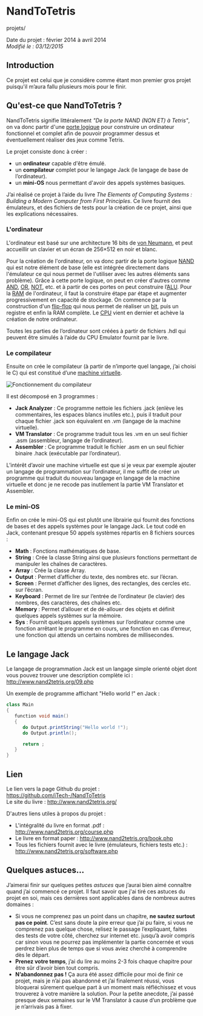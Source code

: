 NandToTetris
====
projets/

Date du projet : février 2014 à avril 2014  
*Modifié le : 03/12/2015*

## Introduction

Ce projet est celui que je considère comme étant mon premier gros projet puisqu'il m’aura fallu plusieurs mois pour le finir.

## Qu'est-ce que NandToTetris ?

NandToTetris signifie littéralement *"De la porte NAND (NON ET) à Tetris"*, on va donc partir d'une [porte logique](https://fr.wikipedia.org/wiki/Fonction_logique) pour construire un ordinateur fonctionnel et complet afin de pouvoir programmer dessus et éventuellement réaliser des jeux comme Tetris.

Le projet consiste donc à créer :

- un **ordinateur** capable d'être émulé.
- un **compilateur** complet pour le langage Jack (le langage de base de l’ordinateur).
- un **mini-OS** nous permettant d'avoir des appels systèmes basiques.

J’ai réalisé ce projet à l’aide du livre *The Elements of Computing Systems : Building a Modern Computer from First Principles*. Ce livre fournit des émulateurs, et des fichiers de tests pour la création de ce projet, ainsi que les explications nécessaires.

### L'ordinateur

L'ordinateur est basé sur une architecture 16 bits de [von Neumann](https://fr.wikipedia.org/wiki/Architecture_de_von_Neumann), et peut accueillir un clavier et un écran de 256×512 en noir et blanc.

Pour la création de l'ordinateur, on va donc partir de la porte logique [NAND](https://fr.wikipedia.org/wiki/Fonction_NON-ET) qui est notre élément de base (elle est intégrée directement dans l'émulateur ce qui nous permet de l'utiliser avec les autres éléments sans problème). Grâce à cette porte logique, on peut en créer d'autres comme [AND](https://fr.wikipedia.org/wiki/Fonction_ET), [OR](https://fr.wikipedia.org/wiki/Fonction_OU), [NOT](https://fr.wikipedia.org/wiki/Fonction_NON), etc. et à partir de ces portes on peut construire l’[ALU](https://fr.wikipedia.org/wiki/Unit%C3%A9_arithm%C3%A9tique_et_logique). Pour la [RAM](https://fr.wikipedia.org/wiki/M%C3%A9moire_vive) de l'ordinateur, il faut la construire étape par étape et augmenter progressivement en capacité de stockage. On commence par la construction d'un [flip-flop](https://fr.wikipedia.org/wiki/Bascule_%28circuit_logique%29) qui nous permet de réaliser un [bit](https://fr.wikipedia.org/wiki/Bit), puis un registre et enfin la RAM complète. Le [CPU](https://fr.wikipedia.org/wiki/Processeur) vient en dernier et achève la création de notre ordinateur.

Toutes les parties de l’ordinateur sont créées à partir de fichiers .hdl qui peuvent être simulés à l’aide du CPU Emulator fournit par le livre.

### Le compilateur

Ensuite on crée le compilateur (à partir de n’importe quel langage, j’ai choisi le C) qui est constitué d’une [machine virtuelle](https://fr.wikipedia.org/wiki/Machine_virtuelle).

![Fonctionnement du compilateur](/static/img/projets/nandtotetris/schema_compilateur.png)

Il est décomposé en 3 programmes :

- **Jack Analyzer** : Ce programme nettoie les fichiers .jack (enlève les commentaires, les espaces blancs inutiles etc.), puis il traduit pour chaque fichier .jack son équivalent en .vm (langage de la machine virtuelle).
- **VM Translator** : Ce programme traduit tous les .vm en un seul fichier .asm (assembleur, langage de l’ordinateur).
- **Assembler** : Ce programme traduit le fichier .asm en un seul fichier binaire .hack (exécutable par l’ordinateur).

L’intérêt d’avoir une machine virtuelle est que si je veux par exemple ajouter un langage de programmation sur l’ordinateur, il me suffit de créer un programme qui traduit du nouveau langage en langage de la machine virtuelle et donc je ne recode pas inutilement la partie VM Translator et Assembler.

### Le mini-OS

Enfin on crée le mini-OS qui est plutôt une librairie qui fournit des fonctions de bases et des appels systèmes pour le langage Jack. Le tout codé en Jack, contenant presque 50 appels systèmes répartis en 8 fichiers sources :

- **Math** : Fonctions mathématiques de base.
- **String** : Crée la classe String ainsi que plusieurs fonctions permettant de manipuler les chaînes de caractères.
- **Array** : Crée la classe Array.
- **Output** : Permet d’afficher du texte, des nombres etc. sur l’écran.
- **Screen** : Permet d’afficher des lignes, des rectangles, des cercles etc. sur l’écran.
- **Keyboard** : Permet de lire sur l’entrée de l’ordinateur (le clavier) des nombres, des caractères, des chaînes etc.
- **Memory** : Permet d’allouer et de dé-allouer des objets et définit quelques appels systèmes sur la mémoire.
- **Sys** : Fournit quelques appels systèmes sur l’ordinateur comme une fonction arrêtant le programme en cours, une fonction en cas d’erreur, une fonction qui attends un certains nombres de millisecondes.


## Le langage Jack

Le langage de programmation Jack est un langage simple orienté objet dont vous pouvez trouver une description complète ici : <http://www.nand2tetris.org/09.php>

Un exemple de programme affichant "Hello world !" en Jack :

```java
class Main
{
   function void main()
   {
      do Output.printString("Hello world !");
      do Output.println();

      return ;
   }
}
```

## Lien

Le lien vers la page Github du projet : <https://github.com/iTech-/NandToTetris>  
Le site du livre : <http://www.nand2tetris.org/>

D'autres liens utiles à propos du projet :

- L'intégralité du livre en format .pdf : <http://www.nand2tetris.org/course.php>
- Le livre en format paper : <http://www.nand2tetris.org/book.php>
- Tous les fichiers fournit avec le livre (émulateurs, fichiers tests etc.) : <http://www.nand2tetris.org/software.php>

## Quelques astuces...

J’aimerai finir sur quelques petites *astuces* que j’aurai bien aimé connaître quand j’ai commencé ce projet. Il faut savoir que j'ai tiré ces astuces du projet en soi, mais ces dernières sont applicables dans de nombreux autres domaines :

- Si vous ne comprenez pas un point dans un chapitre, **ne sautez surtout pas ce point**. C’est sans doute la pire erreur que j’ai pu faire, si vous ne comprenez pas quelque chose, relisez le passage l’expliquant, faites des tests de votre côté, cherchez sur internet etc. jusqu’à avoir compris car sinon vous ne pourrez pas implémenter la partie concernée et vous perdrez bien plus de temps que si vous aviez cherché à comprendre dès le départ.
- **Prenez votre temps**, j’ai du lire au moins 2-3 fois chaque chapitre pour être sûr d’avoir bien tout compris.
- **N’abandonnez pas !** Ça aura été assez difficile pour moi de finir ce projet, mais je n’ai pas abandonné et j’ai finalement réussi, vous bloquerai sûrement quelque part à un moment mais réfléchissez et vous trouverez à votre manière la solution. Pour la petite anecdote, j’ai passé presque deux semaines sur le VM Translator à cause d’un problème que je n’arrivais pas à fixer.
